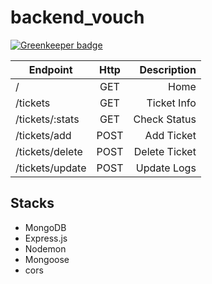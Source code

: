 # backend_vouch

[![Greenkeeper badge](https://badges.greenkeeper.io/fabilqis/backend_vouch.svg)](https://greenkeeper.io/)

| Endpoint           | Http          | Description  |
| -------------      |:-------------:| ------------:|
| /                  | GET           | Home         |
| /tickets           | GET           | Ticket Info  |
| /tickets/:stats    | GET           | Check Status |
| /tickets/add       | POST          | Add Ticket   |
| /tickets/delete    | POST          | Delete Ticket|
| /tickets/update    | POST          | Update Logs  |

## Stacks
- MongoDB
- Express.js
- Nodemon
- Mongoose
- cors
